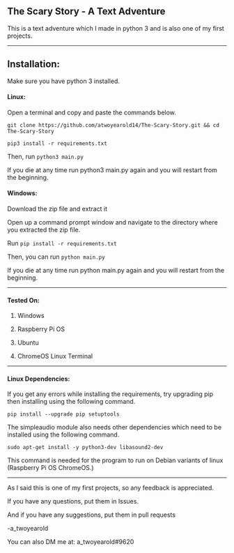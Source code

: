 ## The Scary Story - A Text Adventure

This is a text adventure which I made in python 3 and is also one of my first projects.

-------

## Installation:

Make sure you have python 3 installed.

#### Linux:

Open a terminal and copy and paste the commands below.

`git clone https://github.com/atwoyearold14/The-Scary-Story.git && cd The-Scary-Story`

`pip3 install -r requirements.txt`

Then, run `python3 main.py`

If you die at any time run python3 main.py again and you will restart from the beginning.

#### Windows:

Download the zip file and extract it

Open up a command prompt window and navigate to the directory where you extracted the zip file.

Run `pip install -r requirements.txt`

Then, you can run `python main.py`

If you die at any time run python main.py again and you will restart from the beginning.

-------------------------------------------

#### Tested On:

1. Windows

2. Raspberry Pi OS

3. Ubuntu

4. ChromeOS Linux Terminal

-------------------------------------------

#### Linux Dependencies:

If you get any errors while installing the requirements, try upgrading pip then installing using the following command.

`pip install --upgrade pip setuptools`

The simpleaudio module also needs other dependencies which need to be installed using the following command.

`sudo apt-get install -y python3-dev libasound2-dev`

This command is needed for the program to run on Debian variants of linux (Raspberry Pi OS ChromeOS.)

-------------------------------------------

As I said this is one of my first projects, so any feedback is appreciated. 

If you have any questions, put them in Issues. 

And if you have any suggestions, put them in pull requests

-a_twoyearold

You can also DM me at: a_twoyearold#9620
